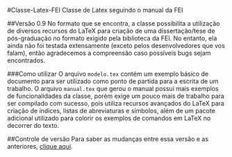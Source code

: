 #Classe-Latex-FEI
Classe de Latex seguindo o manual da FEI

##Versão 0.9
No formato que se encontra, a classe possibilita a utilização de diversos recursos do LaTeX para criação de uma dissertação/tese de pós-graduação no formato exigido pela biblioteca da FEI. No entanto, ela ainda não foi testada extensamente (exceto pelos desenvolvedores que vos falam), então agradecemos a compreensão caso possíveis bugs sejam encontrados.

###Como utilizar
O arquivo `modelo.tex` contém um exemplo básico de documento para ser utilizado como ponto de partida para a escrita de um trabalho.
O arquivo `manual.tex` que gerou o manual possui mais exemplos de funcionalidades da classe, porém exige um pouco mais de trabalho para ser compilado com sucesso, pois utiliza recursos avançados do LaTeX para criação de índices, listas de abreviaturas e símbolos, além de um pacote adicional utilizado para colorir os exemplos de comandos em LaTeX no decorrer do texto.

##Controle de versão
Para saber as mudanças entre essa versão e as anteriores, [clique aqui](https://github.com/anjoletto/Classe-Latex-FEI/commits/master).
